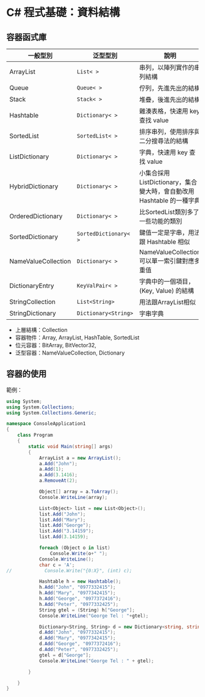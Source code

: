 # C# 程式基礎：資料結構

## 容器函式庫

|一般型別            |泛型型別              |說明                                                                     |
|--------------------|----------------------|-------------------------------------------------------------------------|
|ArrayList           |`List< >`             |串列，以陣列實作的串列結構                                               |
|Queue               |`Queue< >`            |佇列，先進先出的結構                                                     |
|Stack               |`Stack< >`            |堆疊，後進先出的結構                                                     |
|Hashtable           |`Dictionary< >`       |雜湊表格，快速用 key 查找 value                                          |
|SortedList          |`SortedList< >`       |排序串列，使用排序與二分搜尋法的結構                                     |
|ListDictionary      |`Dictionary< >`       |字典，快速用 key 查找 value                                              |
|HybridDictionary    |`Dictionary< >`       |小集合採用 ListDictionary，集合變大時，會自動改用 Hashtable 的一種字典   |
|OrderedDictionary   |`Dictionary< >`       |比SortedList類別多了一些功能的類別                                       |
|SortedDictionary    |`SortedDictionary< >` |鍵值一定是字串，用法跟 Hashtable 相似                                    |
|NameValueCollection |`Dictionary< >`       |NameValueCollection可以單一索引鍵對應多重值                              |
|DictionaryEntry     |`KeyValPair< >`       |字典中的一個項目，(Key, Value) 的結構                                    |
|StringCollection    |`List<String>`        |用法跟ArrayList相似                                                      |
|StringDictionary    |`Dictionary<String>`  |字串字典                                                                 |

* 上層結構：Collection
* 容器物件：Array, ArrayList, HashTable, SortedList
* 位元容器：BitArray, BitVector32, 
* 泛型容器：NameValueCollection, Dictionary

## 容器的使用

範例：

```CS
using System;
using System.Collections;
using System.Collections.Generic;

namespace ConsoleApplication1
{
    class Program
    {
        static void Main(string[] args)
        {
            ArrayList a = new ArrayList();
            a.Add("John");
            a.Add(1);
            a.Add(3.1416);
            a.RemoveAt(2);

            Object[] array = a.ToArray();
            Console.WriteLine(array);

            List<Object> list = new List<Object>();
            list.Add("John");
            list.Add("Mary");
            list.Add("George");
            list.Add("3.14159");
            list.Add(3.14159);

            foreach (Object o in list)
                Console.Write(o+" ");
            Console.WriteLine();
            char c = 'A';
//            Console.Write("{0:X}", (int) c);

            Hashtable h = new Hashtable();
            h.Add("John", "0977332415");
            h.Add("Mary", "0977342415");
            h.Add("George", "0977372416");
            h.Add("Peter", "0977332425");
            String gtel = (String) h["George"];
            Console.WriteLine("George Tel : "+gtel);

            Dictionary<String, String> d = new Dictionary<string, string>();
            d.Add("John", "0977332415");
            d.Add("Mary", "0977342415");
            d.Add("George", "0977372416");
            d.Add("Peter", "0977332425");
            gtel = d["George"];
            Console.WriteLine("George Tel : " + gtel);

        }

    }
}
```
